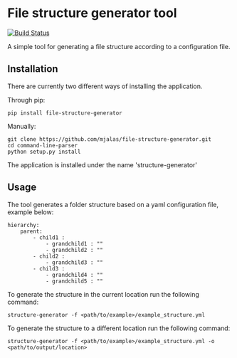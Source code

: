 # File structure generator tool
[![Build Status](https://travis-ci.org/mjalas/file-structure-generator.svg?branch=master)](https://travis-ci.org/mjalas/file-structure-generator)

A simple tool for generating a file structure according to a configuration file.

## Installation

There are currently two different ways of installing the application.

Through pip:
```
pip install file-structure-generator
```

Manually:
```
git clone https://github.com/mjalas/file-structure-generator.git
cd command-line-parser
python setup.py install
```

The application is installed under the name 'structure-generator'

## Usage

The tool generates a folder structure based on a yaml configuration file, example below:
```
hierarchy:
    parent:
        - child1 :
            - grandchild1 : ""
            - grandchild2 : ""
        - child2 :
            - grandchild3 : ""
        - child3 :
            - grandchild4 : ""
            - grandchild5 : ""   
```

To generate the structure in the current location run the following command:
```
structure-generator -f <path/to/example>/example_structure.yml
```

To generate the structure to a different location run the following command:
```
structure-generator -f <path/to/example>/example_structure.yml -o <path/to/output/location>
```